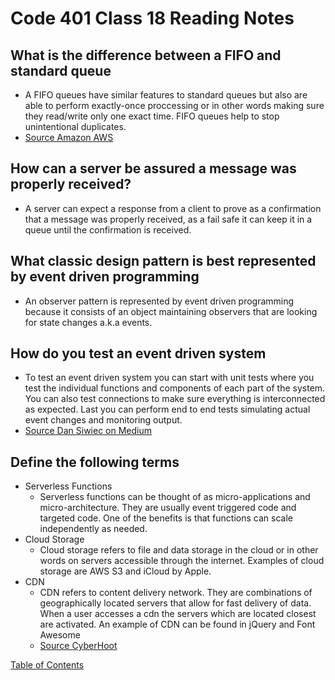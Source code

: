 # Code 401 Class 18 Reading Notes

## What is the difference between a FIFO and standard queue
* A FIFO queues have similar features to standard queues but also are able to perform exactly-once proccessing or in other words making sure they read/write only one exact time. FIFO queues help to stop unintentional duplicates.
* [Source Amazon AWS](https://aws.amazon.com/about-aws/whats-new/2016/11/amazon-sqs-introduces-fifo-queues-with-exactly-once-processing-and-lower-prices-for-standard-queues/#:~:text=FIFO%20queues%20have%20essentially%20the,being%20received%20by%20message%20consumers.)

## How can a server be assured a message was properly received?
* A server can expect a response from a client to prove as a confirmation that a message was properly received, as a fail safe it can keep it in a queue until the confirmation is received.

## What classic design pattern is best represented by event driven programming
* An observer pattern is represented by event driven programming because it consists of an object maintaining observers that are looking for state changes a.k.a events.

## How do you test an event driven system
* To test an event driven system you can start with unit tests where you test the individual functions and components of each part of the system. You can also test connections to make sure everything is interconnected as expected. Last you can perform end to end tests simulating actual event changes and monitoring output.
* [Source Dan Siwiec on Medium](https://medium.com/dan-on-coding/testing-event-driven-systems-63c6b0c57517)

## Define the following terms
* Serverless Functions
  * Serverless functions can be thought of as micro-applications and micro-architecture. They are usually event triggered code and targeted code. One of the benefits is that functions can scale independently as needed.
* Cloud Storage
  * Cloud storage refers to file and data storage in the cloud or in other words on servers accessible through the internet. Examples of cloud storage are AWS S3 and iCloud by Apple.
* CDN
  * CDN refers to content delivery network. They are combinations of geographically located servers that allow for fast delivery of data. When a user accesses a cdn the servers which are located closest are activated. An example of CDN can be found in jQuery and Font Awesome
  * [Source CyberHoot](https://cyberhoot.com/cybrary/content-delivery-network-cdn/)

[Table of Contents](README.md)